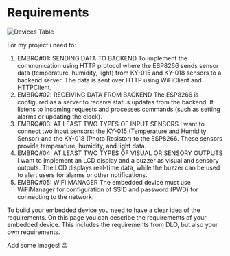 # Requirements

![Devices Table](/assets/systemreq.jpg)

For my project i need to:

1. EMBRQ#01: SENDING DATA TO BACKEND
To implement the communication using HTTP protocol where the ESP8266 sends sensor data (temperature, humidity, light) from KY-015 and KY-018 sensors to a backend server. The data is sent over HTTP using WiFiClient and HTTPClient.
2. EMBRQ#02: RECEIVING DATA FROM BACKEND
The ESP8266 is configured as a server to receive status updates from the backend. It listens to incoming requests and processes commands (such as setting alarms or updating the clock).
3. EMBRQ#03: AT LEAST TWO TYPES OF INPUT SENSORS
I want to  connect two input sensors: the KY-015 (Temperature and Humidity Sensor) and the KY-018 (Photo Resistor) to the ESP8266. These sensors provide temperature, humidity, and light data.
4. EMBRQ#04: AT LEAST TWO TYPES OF VISUAL OR SENSORY OUTPUTS
I want to implement an LCD display and a buzzer as visual and sensory outputs. The LCD displays real-time data, while the buzzer can be used to alert users for alarms or other notifications.
5. EMBRQ#05: WIFI MANAGER
The embedded device must use WiFiManager for configuration of SSID and password (PWD) for connecting to the network.


To build your embedded device you need to have a clear idea of the requirements. On this page you can describe the requirements of your embedded device. This includes the requirements from DLO, but also your own requirements.



Add some images! 😉